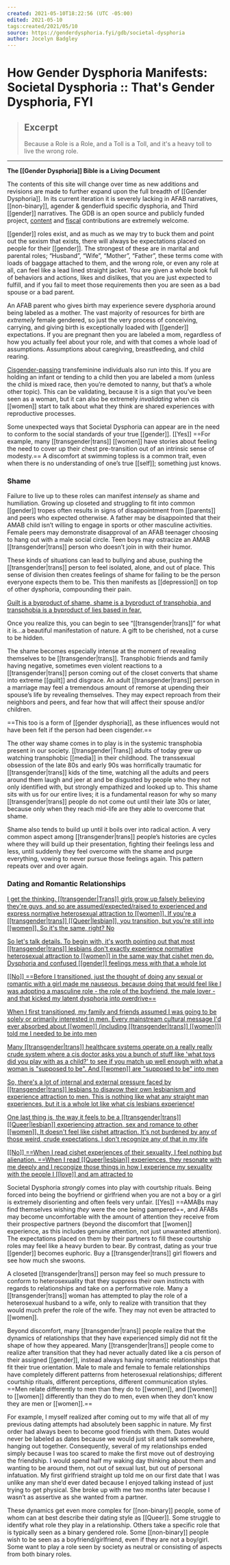 ```yaml
---
created: 2021-05-10T18:22:56 (UTC -05:00)
edited: 2021-05-10
tags:created/2021/05/10
source: https://genderdysphoria.fyi/gdb/societal-dysphoria
author: Jocelyn Badgley
---
```


# How Gender Dysphoria Manifests: Societal Dysphoria :: That's Gender Dysphoria, FYI

> ## Excerpt
> Because a Role is a Role, and a Toll is a Toll, and it's a heavy toll to live the wrong role.

---
**The [[Gender Dysphoria]] Bible is a Living Document**

The contents of this site will change over time as new additions and revisions are made to further expand upon the full breadth of [[Gender Dysphoria]]. In its current iteration it is severely lacking in AFAB narratives, [[non-binary]], agender & genderfluid specific dysphoria, and Third [[gender]] narratives. The GDB is an open source and publicly funded project, [content](https://github.com/GenderDysphoria/GenderDysphoria.fyi) and [fiscal](https://patreon.com/curvyandtrans) contributions are extremely welcome.

[[gender]] roles exist, and as much as we may try to buck them and point out the sexism that exists, there will always be expectations placed on people for their [[gender]]. The strongest of these are in marital and parental roles; “Husband”, “Wife”, “Mother”, “Father”, these terms come with loads of baggage attached to them, and the wrong role, or even any role at all, can feel like a lead lined straight jacket. You are given a whole book full of behaviors and actions, likes and dislikes, that you are just expected to fulfill, and if you fail to meet those requirements then you are seen as a bad spouse or a bad parent.

An AFAB parent who gives birth may experience severe dysphoria around being labeled as a mother. The vast majority of resources for birth are _extremely_ female gendered, so just the very process of conceiving, carrying, and giving birth is exceptionally loaded with [[gender]] expectations. If you are pregnant then you are labeled a mom, regardless of how you actually feel about your role, and with that comes a whole load of assumptions. Assumptions about caregiving, breastfeeding, and child rearing.

[Cisgender-passing](https://en.wikipedia.org/wiki/Passing_(gender)) transfeminine individuals also run into this. If you are holding an infant or tending to a child then you are labeled a mom (unless the child is mixed race, then you’re demoted to nanny, but that’s a whole other topic). This can be validating, because it is a sign that you’ve been seen as a woman, but it can also be extremely _invalidating_ when cis [[women]] start to talk about what they think are shared experiences with reproductive processes.

Some unexpected ways that Societal Dysphoria can appear are in the need to conform to the social standards of your true [[gender]]. [[Yes]] ==For example, many [[transgender|trans]] [[women]] have stories about feeling the need to cover up their chest pre-transition out of an intrinsic sense of modesty.== A discomfort at swimming topless is a common trait, even when there is no understanding of one’s true [[self]]; something just knows.

### Shame 
Failure to live up to these roles can manifest _intensely_ as shame and humiliation. Growing up closeted and struggling to fit into common [[gender]] tropes often results in signs of disappointment from [[parents]] and peers who expected otherwise. A father may be disappointed that their AMAB child isn’t willing to engage in sports or other masculine activities. Female peers may demonstrate disapproval of an AFAB teenager choosing to hang out with a male social circle. Teen boys may ostracize an AMAB [[transgender|trans]] person who doesn’t join in with their humor.

These kinds of situations can lead to bullying and abuse, pushing the [[transgender|trans]] person to feel isolated, alone, and out of place. This sense of division then creates feelings of shame for failing to be the person everyone expects them to be. This then manifests as [[depression]] on top of other dysphoria, compounding their pain.

[Guilt is a byproduct of shame, shame is a byproduct of transphobia, and transphobia is a byproduct of lies based in fear.
](https://twitter.com/Emmy_Zje/status/1201138482569195526)

Once you realize this, you can begin to see “[[transgender|trans]]” for what it is...a beautiful manifestation of nature. A gift to be cherished, not a curse to be hidden.

The shame becomes especially intense at the moment of revealing themselves to be [[transgender|trans]]. Transphobic friends and family having negative, sometimes even violent reactions to a [[transgender|trans]] person coming out of the closet converts that shame into extreme [[guilt]] and disgrace. An adult [[transgender|trans]] person in a marriage may feel a tremendous amount of remorse at upending their spouse’s life by revealing themselves. They may expect reproach from their neighbors and peers, and fear how that will affect their spouse and/or children.

==This too is a form of [[gender dysphoria]], as these influences would not have been felt if the person had been cisgender.==

The other way shame comes in to play is in the systemic transphobia present in our society. [[transgender|Trans]] adults of today grew up watching transphobic [[media]] in their childhood. The transsexual obsession of the late 80s and early 90s was horrifically traumatic for [[transgender|trans]] kids of the time, watching all the adults and peers around them laugh and jeer at and be disgusted by people who they not only identified with, but strongly empathized and looked up to. This shame sits with us for our entire lives; it is a fundamental reason for why so many [[transgender|trans]] people do not come out until their late 30s or later, because only when they reach mid-life are they able to overcome that shame.

Shame also tends to build up until it boils over into radical action. A very common aspect among [[transgender|trans]] people’s histories are cycles where they will build up their presentation, fighting their feelings less and less, until suddenly they feel overcome with the shame and purge everything, vowing to never pursue those feelings again. This pattern repeats over and over again.

### Dating and Romantic Relationships 
[I get the thinking. [[transgender|Trans]] girls grow up falsely believing they're guys, and so are assumed/expected/raised to experienced and express normative heterosexual attraction to [[women]]. If you're a [[transgender|trans]] [[Queer|lesbian]], you transition, but you're still into [[women]]. So it's the same, right? No
](https://twitter.com/Adoratrix/status/1216109204093722630)

[So let's talk details. To begin with, it's worth pointing out that most [[transgender|trans]] lesbians don't exactly experience normative heterosexual attraction to [[women]] in the same way that cishet men do. Dysphoria and confused [[gender]] feelings mess with that a whole lot
](https://twitter.com/Adoratrix/status/1216109206509694979)

[[[No]] ==Before I transitioned, just the thought of doing any sexual or romantic with a girl made me nauseous, because doing that would feel like I was adopting a masculine role - the role of the boyfriend, the male lover - and that kicked my latent dysphoria into overdrive==
](https://twitter.com/Adoratrix/status/1216109207671508992)

[When I first transitioned, my family and friends assumed I was going to be solely or primarily interested in men. Every mainstream cultural message I'd ever absorbed about [[women]] (including [[transgender|trans]] [[women]]) told me I needed to be into men
](https://twitter.com/Adoratrix/status/1216109214994747393)

[Many [[transgender|trans]] healthcare systems operate on a really really crude system where a cis doctor asks you a bunch of stuff like 'what toys did you play with as a child?' to see if you match up well enough with what a woman is "supposed to be". And [[women]] are "supposed to be" into men
](https://twitter.com/Adoratrix/status/1216110299285200896)

[So, there's a lot of internal and external pressure faced by [[transgender|trans]] lesbians to disavow their own lesbianism and experience attraction to men. This is nothing like what any straight man experiences, but it is a whole lot like what cis lesbians experience!
](https://twitter.com/Adoratrix/status/1216110666626555904)

[One last thing is, the way it feels to be a [[transgender|trans]] [[Queer|lesbian]] experiencing attraction, sex and romance to other [[women]]. It doesn't feel like cishet attraction. It's not burdened by any of those weird, crude expectations. I don't recognize any of that in my life
](https://twitter.com/Adoratrix/status/1216111083997605888)

[[[No]] ==When I read cishet experiences of their sexuality, I feel nothing but alienation. ==When I read [[Queer|lesbian]] experiences, they resonate with me deeply and I recongize those things in how I experience my sexuality with the people I [[love]] and am attracted to
](https://twitter.com/Adoratrix/status/1216112014411599877)

Societal Dysphoria _strongly_ comes into play with courtship rituals. Being forced into being the boyfriend or girlfriend when you are not a boy or a girl is extremely disorienting and often feels very unfair. [[Yes]] ==AMABs may find themselves wishing _they_ were the one being pampered==, and AFABs may become uncomfortable with the amount of attention they receive from their prospective partners (beyond the discomfort that [[women]] experience, as this includes genuine attention, not just unwanted attention). The expectations placed on them by their partners to fill these courtship roles may feel like a heavy burden to bear. By contrast, dating as your true [[gender]] becomes euphoric. Buy a [[transgender|trans]] girl flowers and see how much she swoons.

A closeted [[transgender|trans]] person may feel so much pressure to conform to heterosexuality that they suppress their own instincts with regards to relationships and take on a performative role. Many a [[transgender|trans]] woman has attempted to play the role of a heterosexual husband to a wife, only to realize with transition that they would much prefer the role of the wife. They may not even be attracted to [[women]].

Beyond discomfort, many [[transgender|trans]] people realize that the dynamics of relationships that they have experienced simply did not fit the shape of how they appeared. Many [[transgender|trans]] people come to realize after transition that they had never actually dated like a cis person of their assigned [[gender]], instead always having romantic relationships that fit their true orientation. Male to male and female to female relationships have completely different patterns from heterosexual relationships; different courtship rituals, different perceptions, different communication styles. ==Men relate differently to men than they do to [[women]], and [[women]] to [[women]] differently than they do to men, even when they don’t know they are men or [[women]].==

For example, I myself realized after coming out to my wife that all of my previous dating attempts had absolutely been sapphic in nature. My first order had always been to become good friends with them. Dates would never be labeled as dates because we would just sit and talk somewhere, hanging out together. Consequently, several of my relationships ended simply because I was too scared to make the first move out of destroying the friendship. I would spend half my waking day thinking about them and wanting to be around them, not out of sexual lust, but out of personal infatuation. My first girlfriend straight up told me on our first date that I was unlike any man she’d ever dated because I enjoyed talking instead of just trying to get physical. She broke up with me two months later because I wasn’t as assertive as she wanted from a partner.

These dynamics get even more complex for [[non-binary]] people, some of whom can at best describe their dating style as [[Queer]]. Some struggle to identify what role they play in a relationship. Others take a specific role that is typically seen as a binary gendered role. Some [[non-binary]] people wish to be seen as a boyfriend/girlfriend, even if they are not a boy/girl. Some want to play a role seen by society as neutral or consisting of aspects from both binary roles.
